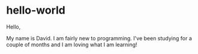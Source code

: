 # hello-world

Hello,

My name is David. I am fairly new to programming.
I've been studying for a couple of months and I am 
loving what I am learning!
